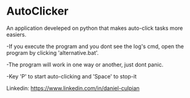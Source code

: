 # AutoClicker
An application develeped on python that makes auto-click tasks more easiers.

-If you execute the program and you dont see
the log's cmd, open the program by clicking
'alternative.bat'.

-The program will work in one way or another,
just dont panic.

-Key 'P' to start auto-clicking and 
'Space' to stop-it

Linkedin: https://www.linkedin.com/in/daniel-culpian
